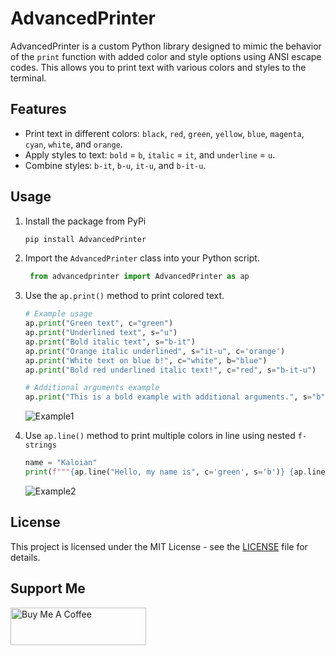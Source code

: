 # AdvancedPrinter

AdvancedPrinter is a custom Python library designed to mimic the behavior of the `print` function with added color and style options using ANSI escape codes. This allows you to print text with various colors and styles to the terminal.

## Features

- Print text in different colors: `black`, `red`, `green`, `yellow`, `blue`, `magenta`, `cyan`, `white`, and `orange`.
- Apply styles to text: `bold` = `b`, `italic` = `it`, and `underline` = `u`.
- Combine styles: `b-it`, `b-u`, `it-u`, and `b-it-u`.

## Usage

1. Install the package from PyPi
   ```bash
   pip install AdvancedPrinter
   ```
2. Import the `AdvancedPrinter` class into your Python script.
   
   ```python
    from advancedprinter import AdvancedPrinter as ap
   ```

3. Use the `ap.print()` method to print colored text.

   ```python
   # Example usage
   ap.print("Green text", c="green")
   ap.print("Underlined text", s="u")
   ap.print("Bold italic text", s="b-it")
   ap.print("Orange italic underlined", s="it-u", c='orange')
   ap.print("White text on blue b!", c="white", b="blue")
   ap.print("Bold red underlined italic text!", c="red", s="b-it-u")
   
   # Additional arguments example
   ap.print("This is a bold example with additional arguments.", s="b", end="***")
   ```
   ![Example1](https://i.imgur.com/sLSRK2N.png)

4. Use `ap.line()` method to print multiple colors in line using nested `f-strings`

   ```python
   name = "Kaloian"
   print(f"""{ap.line("Hello, my name is", c='green', s='b')} {ap.line(f"{name}", c='blue')} {ap.line("and I'm", c='white')} {ap.line("28", c='red')} {ap.line('years old!', c='magenta')}""", end='***')
   ```
   ![Example2](https://i.imgur.com/E7lAGM6.png)

## License

This project is licensed under the MIT License - see the [LICENSE](LICENSE) file for details.

## Support Me
<div>
<a href="https://www.buymeacoffee.com/kbkozlev" target="_blank"><img src="https://cdn.buymeacoffee.com/buttons/v2/default-yellow.png" alt="Buy Me A Coffee" style="height: 60px !important;width: 217px !important;" ></a>
</div>